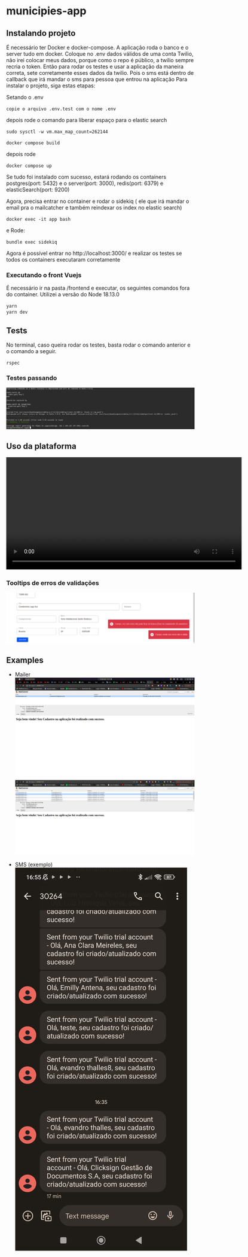 # municipies-app



## Instalando projeto

É necessário ter Docker e docker-compose. A aplicação roda o banco e o server tudo em docker.
Coloque no .env dados válidos de uma conta Twilio, não irei colocar meus dados, porque como o repo é público, a twilio
sempre recria o token. Então para rodar os testes e usar a aplicação da maneira correta, sete corretamente esses dados da twilio.
Pois o sms está dentro de callback que irá mandar o sms para pessoa que entrou na aplicação
Para instalar o projeto, siga estas etapas:

Setando o .env
```
copie o arquivo .env.test com o nome .env
```
depois rode o comando para liberar espaço para o elastic search
```
sudo sysctl -w vm.max_map_count=262144
```
```
docker compose build
```

depois rode
```
docker compose up
```

Se tudo foi instalado com sucesso, estará rodando os containers postgres(port: 5432) e o server(port: 3000), redis(port: 6379) e elasticSearch(port: 9200)

Agora, precisa entrar no container e rodar o sidekiq ( ele que irá mandar o email pra o mailcatcher e também reindexar os index no elastic search)
```
docker exec -it app bash
```
e Rode:
```
bundle exec sidekiq
```
Agora é possível entrar no http://localhost:3000/ e realizar os testes se todos os containers executaram corretamente

### Executando o front Vuejs

É necessário ir na pasta /frontend e executar, os seguintes comandos fora do container. Utilizei a versão do Node 18.13.0

```
yarn
yarn dev
```

## Tests

No terminal, caso queira rodar os testes, basta rodar o comando anterior e o comando a seguir.
```
rspec
```

### Testes passando
![alt text](https://github.com/evandrotvc/municipies/blob/main/app/assets/images/tests.png)


## Uso da plataforma
<video width="630" height="300" src="https://github.com/evandrotvc/municipies/assets/51249134/3976f740-43fd-4992-80de-25ae82c5ee43"></video>



### Tooltips de erros de validações
![alt text](https://github.com/evandrotvc/municipies/blob/main/app/assets/images/toast_test.png)

## Examples
- Mailer
![alt text](https://github.com/evandrotvc/municipies-app/blob/main/app/assets/images/mailer.png)
![alt text](image.png)

- SMS (exemplo)
![alt text](https://github.com/evandrotvc/municipies-app/blob/main/app/assets/images/sms.jpeg)




